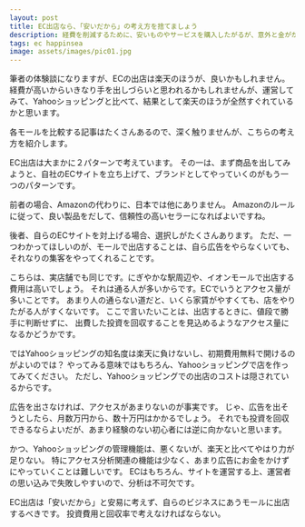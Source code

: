 ```yaml
---
layout: post
title: EC出店なら、「安いだから」の考え方を捨てましょう
description: 経費を削減するために、安いものやサービスを購入したがるが、意外と金がかかる場合は多い
tags: ec happinsea
image: assets/images/pic01.jpg
---
```


筆者の体験談になりますが、ECの出店は楽天のほうが、良いかもしれません。
経費が高いからいきなり手を出しづらいと思われるかもしれませんが、運営してみて、Yahooショッピングと比べて、結果として楽天のほうが全然すぐれているかと思います。

各モールを比較する記事はたくさんあるので、深く触りませんが、こちらの考え方を紹介します。

EC出店は大まかに２パターンで考えています。
その一は、まず商品を出してみようと、自社のECサイトを立ち上げて、ブランドとしてやっていくのがもう一つのパターンです。

前者の場合、Amazonの代わりに、日本では他にありません。
Amazonのルールに従って、良い製品をだして、信頼性の高いセラーになればよいですね。

後者、自らのECサイトを対上げる場合、選択しがたくさんあります。
ただ、一つわかってほしいのが、モールで出店することは、自ら広告をやらなくいても、それなりの集客をやってくれることです。

こちらは、実店舗でも同じです。にぎやかな駅周辺や、イオンモールで出店する費用は高いでしょう。
それは通る人が多いからです。ECでいうとアクセス量が多いことです。
あまり人の通らない道だと、いくら家賃がやすくても、店をやりたがる人がすくないです。
ここで言いたいことは、出店するときに、値段で勝手に判断せずに、
出費した投資を回収することを見込めるようなアクセス量になるかどうかです。

ではYahooショッピングの知名度は楽天に負けないし、初期費用無料で開けるのがよいのでは？
やってみる意味ではもちろん、Yahooショッピングで店を作ってみてください。
ただし、Yahooショッピングでの出店のコストは隠されているからです。

広告を出さなければ、アクセスがあまりないのが事実です。
じゃ、広告を出そうとしたら、月数万円から、数十万円はかかるでしょう。
それでも投資を回収できるならよいだが、あまり経験のない初心者には逆に向かないと思います。

かつ、Yahooショッピングの管理機能は、悪くないが、楽天と比べてやはり力が足りない。
特にアクセス分析関連の機能は少なく、あまり広告にお金をかけずにやっていくことは難しいです。
ECはもちろん、サイトを運営する上、運営者の思い込みで失敗しやすいので、分析は不可欠です。

EC出店は「安いだから」と安易に考えず、自らのビジネスにあうモールに出店するべきです。
投資費用と回収率で考えなければならない。
